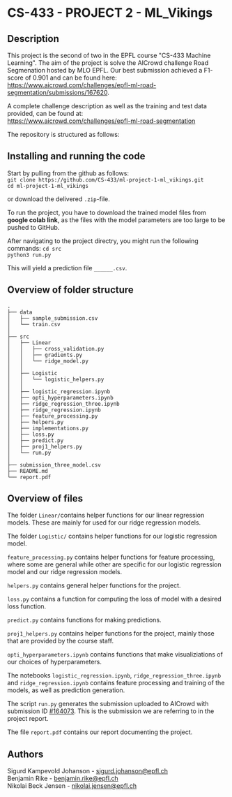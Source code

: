 # CS-433 - PROJECT 2 - ML_Vikings

## Description
This project is the second of two in the EPFL course "CS-433 Machine Learning". The aim of the project is solve the AICrowd challenge Road Segmenation hosted by MLO EPFL. Our best submission achieved a F1-score of 0.901 and can be found here: https://www.aicrowd.com/challenges/epfl-ml-road-segmentation/submissions/167620. 

A complete challenge description as well as the training and test data provided, can be found at:\
https://www.aicrowd.com/challenges/epfl-ml-road-segmentation

The repository is structured as follows:


## Installing and running the code

Start by pulling from the github as follows:\
`git clone https://github.com/CS-433/ml-project-1-ml_vikings.git` \
`cd ml-project-1-ml_vikings`

or download the delivered `.zip`-file.

To run the project, you have to download the trained model files from **google colab link**, as the files with the model parameters are too large to be pushed to GitHub. 

After navigating to the project directry, you might run the following commands:
`cd src`\
`python3 run.py`

This will yield a prediction file `______.csv`.

## Overview of folder structure

```
.
├── data
│   ├── sample_submission.csv
│   └── train.csv
│
├── src
│   ├── Linear
│   │   ├── cross_validation.py
│   │   ├── gradients.py
│   │   └── ridge_model.py
│   │
│   ├── Logistic
│   │   └── logistic_helpers.py
│   │
│   ├── logistic_regression.ipynb
│   ├── opti_hyperparameters.ipynb
│   ├── ridge_regression_three.ipynb
│   ├── ridge_regression.ipynb
│   ├── feature_processing.py
│   ├── helpers.py
│   ├── implementations.py
│   ├── loss.py
│   ├── predict.py
│   ├── proj1_helpers.py
│   └── run.py
│
├── submission_three_model.csv
├── README.md
└── report.pdf
```

## Overview of files

The folder `Linear/`contains helper functions for our linear regression models. These are mainly for used for our ridge regression models.

The folder `Logistic/` contains helper functions for our logistic regression model.

`feature_processing.py` contains helper functions for feature processing, where some are general while other are specific for our logistic regression model and our ridge regression models.

`helpers.py` contains general helper functions for the project.

`loss.py` contains a function for computing the loss of model with a desired loss function.

`predict.py` contains functions for making predictions.

`proj1_helpers.py` contains helper functions for the project, mainly those that are provided by the course staff.

`opti_hyperparameters.ipynb` contains functions that make visualiziations of our choices of hyperparameters.

The notebooks `logistic_regression.ipynb`, `ridge_regression_three.ipynb` and `ridge_regression.ipynb` contains feature processing and training of the models, as well as prediction generation.

The script `run.py` generates the submission uploaded to AICrowd with submission ID [#164073](https://www.aicrowd.com/challenges/epfl-machine-learning-higgs/submissions/164073). This is the submission we are referring to in the project report.

The file `report.pdf` contains our report documenting the project.

## Authors

Sigurd Kampevold Johanson - sigurd.johanson@epfl.ch\
Benjamin Rike - benjamin.rike@epfl.ch\
Nikolai Beck Jensen - nikolai.jensen@epfl.ch
